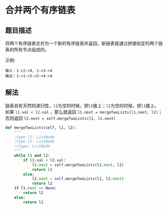 # 合并两个有序链表

## 题目描述
将两个有序链表合并为一个新的有序链表并返回。新链表是通过拼接给定的两个链表的所有节点组成的。

示例:
```
输入：1->2->4, 1->3->4
输出：1->1->2->3->4->4
```

## 解法
链表具有天然的递归性，`l1`为空的时候，把`l2`接上；`l2`为空的时候，把`l1`接上。如果 `l1.val < l2.val` ，那么就返回 `l1.next = mergeTwoLists(l1.next, l2)`；否则返回 `l2.next = self.mergeTwoLists(l1, l2.next)`

```python
def mergeTwoLists(self, l1, l2):
    """
    :type l1: ListNode
    :type l2: ListNode
    :rtype: ListNode
    """
    while l1 and l2:
        if l1.val < l2.val:
            l1.next = self.mergeTwoLists(l1.next, l2)
            return l1
        else:
            l2.next = self.mergeTwoLists(l1, l2.next)
            return l2
    if l1.next == None:
        return l2
    else:
        return l1
```

